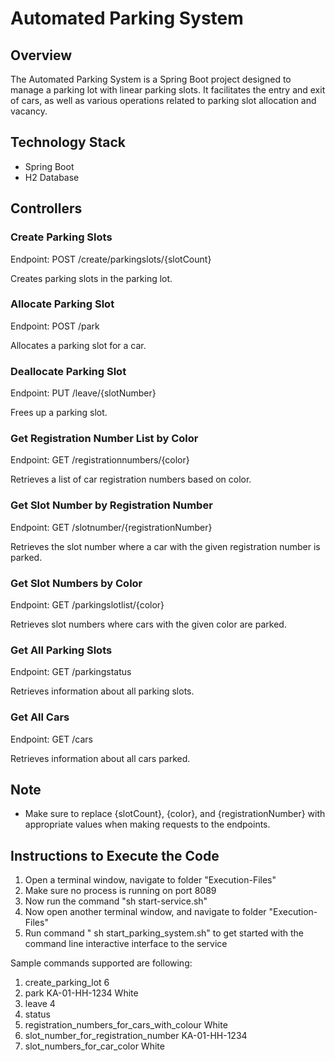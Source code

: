 # Automated Parking System

## Overview
The Automated Parking System is a Spring Boot project designed to manage a parking lot with linear parking slots. It facilitates the entry and exit of cars, as well as various operations related to parking slot allocation and vacancy.

## Technology Stack
- Spring Boot
- H2 Database

## Controllers

### Create Parking Slots
Endpoint: POST /create/parkingslots/{slotCount}

Creates parking slots in the parking lot.

### Allocate Parking Slot
Endpoint: POST /park

Allocates a parking slot for a car.

### Deallocate Parking Slot
Endpoint: PUT /leave/{slotNumber}

Frees up a parking slot.

### Get Registration Number List by Color
Endpoint: GET /registrationnumbers/{color}

Retrieves a list of car registration numbers based on color.

### Get Slot Number by Registration Number
Endpoint: GET /slotnumber/{registrationNumber}

Retrieves the slot number where a car with the given registration number is parked.

### Get Slot Numbers by Color
Endpoint: GET /parkingslotlist/{color}

Retrieves slot numbers where cars with the given color are parked.

### Get All Parking Slots
Endpoint: GET /parkingstatus

Retrieves information about all parking slots.

### Get All Cars
Endpoint: GET /cars

Retrieves information about all cars parked.

## Note
- Make sure to replace {slotCount}, {color}, and {registrationNumber} with appropriate values when making requests to the endpoints.


## Instructions to Execute the Code

1. Open a terminal window, navigate to folder "Execution-Files"
2. Make sure no process is running on port 8089
3. Now run the command "sh start-service.sh"
4. Now open another terminal window, and navigate to folder "Execution-Files"
5. Run command " sh start_parking_system.sh" to get started with the command line interactive interface to the service

Sample commands supported are following:

1. create_parking_lot 6
2. park KA-01-HH-1234 White
3. leave 4
4. status
5. registration_numbers_for_cars_with_colour White
6. slot_number_for_registration_number KA-01-HH-1234
7. slot_numbers_for_car_color White
